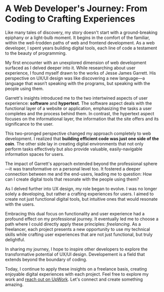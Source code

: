 # A Web Developer's Journey: From Coding to Crafting Experiences

Like many tales of discovery, my story doesn't start with a ground-breaking epiphany or a light-bulb moment. It begins in the comfort of the familiar, within the well-trodden paths of web and frontend development. As a web developer, I spent years building digital tools, each line of code a testament to the beauty of programming.

My first encounter with an unexplored dimension of web development surfaced as I delved deeper into it. While researching about user experience, I found myself drawn to the works of Jesse James Garrett. His perspective on UX/UI design was like discovering a new language—a language that wasn’t speaking with the programs, but speaking with the people using them.

Garrett's insights introduced me to the two intertwined aspects of user experience: **software** and **hypertext**. The software aspect deals with the functional layer of a website or application, emphasizing the tasks a user completes and the process behind them. In contrast, the hypertext aspect focuses on the informational layer, the information that the site offers and its significance to the user.

This two-pronged perspective changed my approach completely to web development. I realized that **building efficient code was just one side of the coin**. The other side lay in creating digital environments that not only perform tasks effectively but also provide valuable, easily-navigable information spaces for users.

The impact of Garrett's approach extended beyond the professional sphere—it was transformative on a personal level too. It fostered a deeper connection between me and the end-users, leading me to question: How can I create digital tools that resonate with the people using them?

As I delved further into UX design, my role began to evolve. I was no longer solely a developing, but rather a crafting experiences for users. I aimed to create not just functional digital tools, but intuitive ones that would resonate with the users.

Embracing this dual focus on functionality and user experience had a profound effect on my professional journey. It eventually led me to choose a path where I could directly apply these principles: *freelancing*. As a freelancer, each project presents a new opportunity to use my technical skills while crafting user experiences that are not just functional, but truly delightful.

In sharing my journey, I hope to inspire other developers to explore the transformative potential of UX/UI design. Developement is a field that extends beyond the boundary of coding.

Today, I continue to apply these insights on a freelance basis, creating enjoyable digital experiences with each project. Feel free to explore my work and [reach out on UpWork](https://www.upwork.com/freelancers/~01c171f587dbc329c6). Let's connect and create something amazing.